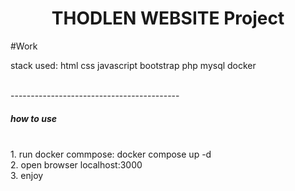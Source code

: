 <h1 align="center">THODLEN WEBSITE Project</h1>
<p>#Work</p>
<p>stack used: html css javascript bootstrap php mysql docker</p><br>
------------------------------------------<br>
<h5>how to use</h5> <br>
1. run docker commpose: docker compose up -d <br>
2. open browser localhost:3000 <br>
3. enjoy

